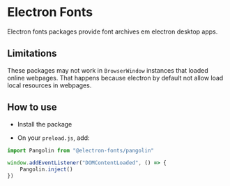 # Electron Fonts

Electron fonts packages provide font archives em electron desktop apps.

## Limitations

These packages may not work in `BrowserWindow` instances that loaded online webpages. That happens because electron by default not allow load local resources in webpages.

## How to use

* Install the package

* On your `preload.js`, add:

```ts
import Pangolin from "@electron-fonts/pangolin"

window.addEventListener("DOMContentLoaded", () => {
    Pangolin.inject()
})
```